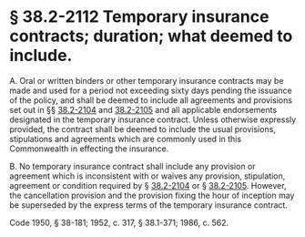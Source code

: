 # § 38.2-2112 Temporary insurance contracts; duration; what deemed to include.

<p>A. Oral or written binders or other temporary insurance contracts may be made and used for a period not exceeding sixty days pending the issuance of the policy, and shall be deemed to include all agreements and provisions set out in §§ <a href='http://law.lis.virginia.gov/vacode/38.2-2104/'>38.2-2104</a> and <a href='http://law.lis.virginia.gov/vacode/38.2-2105/'>38.2-2105</a> and all applicable endorsements designated in the temporary insurance contract. Unless otherwise expressly provided, the contract shall be deemed to include the usual provisions, stipulations and agreements which are commonly used in this Commonwealth in effecting the insurance.</p><p>B. No temporary insurance contract shall include any provision or agreement which is inconsistent with or waives any provision, stipulation, agreement or condition required by § <a href='http://law.lis.virginia.gov/vacode/38.2-2104/'>38.2-2104</a> or § <a href='http://law.lis.virginia.gov/vacode/38.2-2105/'>38.2-2105</a>. However, the cancellation provision and the provision fixing the hour of inception may be superseded by the express terms of the temporary insurance contract.</p><p>Code 1950, § 38-181; 1952, c. 317, § 38.1-371; 1986, c. 562.</p>